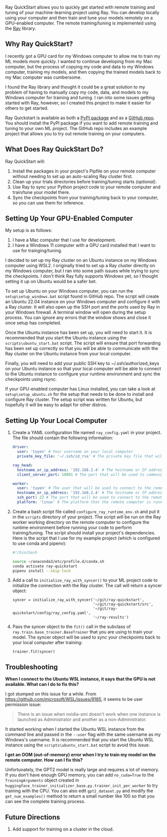 Ray QuickStart allows you to quickly get started with remote training and tuning of your machine-learning
project using Ray. You can develop locally using your computer and then train and tune your models remotely on a
GPU-enabled computer. The remote training/tuning is implemented using the [Ray](https://github.com/ray-project/ray) library.


## Why Ray QuickStart?

I recently got a GPU card for my Windows computer to allow me to train my ML models more quickly. I wanted to continue
developing from my Mac computer, but the process of copying my code and data to my Windows computer, training my models, 
and then copying the trained models back to my Mac computer was cumbersome. 

I found the Ray library and thought it could be a great solution to my problem of having to manually copy my code, data,
and models to my Windows computer for training and tuning. I ran into some issues getting started with Ray, however, so 
I created this project to make it easier for others to get started.

Ray Quickstart is available as both a [PyPI package](https://pypi.org/project/ray-quickstart/) and as a 
[GitHub repo](https://github.com/tuyentruong/ray-quickstart). You should install the PyPI package if you want to add 
remote training and tuning to your own ML project. The GitHub repo includes an example project that allows you to try 
out remote training on your computers.


## What Does Ray QuickStart Do?

Ray QuickStart will:
1. Install the packages in your project's Pipfile on your remote computer without needing to set up an auto-scaling Ray cluster first.
2. Clean up your trials directories before training/tuning starts *(optional)*.
3. Use Ray to sync your Python project code to your remote computer and train/tune your model there.
4. Sync the checkpoints from your training/tuning back to your computer, so you can use them for inference.

## Setting Up Your GPU-Enabled Computer

My setup is as follows:
1. I have a Mac computer that I use for development.
2. I have a Windows 11 computer with a GPU card installed that I want to use for trainging/tuning.

I decided to set up my Ray cluster on an Ubuntu instance on my Windows computer using WSL2. I originally tried to
set up a Ray cluster directly on my Windows computer, but I ran into some path issues while trying to sync the checkpoints. 
I don't think Ray fully supports Windows yet, so I thought setting it up on Ubuntu would be a safer bet.

To set up Ubuntu on your Windows computer, you can run the `setup\setup_windows.bat` script found in GitHub repo. The 
script will create an Ubuntu 22.04 instance on your Windows computer and configure it with a Ray cluster. It will also 
open up the SSH port and the ports used by Ray in your Windows firewall. A terminal window will open during the setup 
process. You can ignore any errors that the window shows and close it once setup has completed.

Once the Ubuntu instance has been set up, you will need to start it. It is recommended that you start the Ubuntu instance
using the `scripts\ubuntu_start.bat` script. The script will ensure that port forwarding has been set up correctly so
that you will be able to communicate with the Ray cluster on the Ubuntu instance from your local computer.

Finally, you will need to add your public SSH key to ~/.ssh/authorized_keys on your Ubuntu instance so that your local
computer will be able to connect to the Ubuntu instance to configure your runtime environment and sync the checkpoints
using rsync.

If your GPU-enabled computer has Linux installed, you can take a look at `setup\setup_ubuntu.sh` for the setup that needs
to be done to install and configure Ray cluster. The setup script was written for Ubuntu, but hopefully it will be easy 
to adapt for other distros.


## Setting Up Your Local Computer

1. Create a YAML configuration file named `ray_config.yaml` in your project. The file should contain the following
   information:
   
   ```yaml
   driver:
     user: 'tuyen' # Your username on your local computer
     private_key_file: '~/.ssh/id_rsa' # The private key file that will be used to connect to the remote computer
   
   ray_head:
     hostname_or_ip_address: '192.168.2.4' # The hostname or IP address of the remote computer
     client_server_port: 10001 # The port that will be used to communicate with the Ray cluster
   
   worker:
     user: 'tuyen' # The user that will be used to connect to the remote computer using SSH
     hostname_or_ip_address: '192.168.2.4' # The hostname or IP address of the remote computer
     ssh_port: 22 # The port that will be used to connect to the remote computer using SSH
     platform: 'linux' # The platform that the remote computer is running on (used for path conversion)
   ```
   
2. Create a bash script file called `configure_ray_runtime_env.sh` and put it in the `scripts` directory of your project.
   The script will be run on the Ray worker working directory on the remote computer to configure the runtime environment
   before running your code to perform training/tuning. The script should install your project's dependencies. Here is 
   the script that I use for my example project (which is configured to use conda and pipenv):

    ```bash
    #!/bin/bash
    
    source ~/anaconda3/etc/profile.d/conda.sh
    conda activate ray-quickstart
    pipenv install --skip-lock
    ```

3. Add a call to `initialize_ray_with_syncer()` to your ML project code to initialize the connection with the Ray cluster.
   The call will return a syncer object:
   
   ```
   syncer = initialize_ray_with_syncer('~/git/ray-quickstart',
                                       '~/git/ray-quickstart/src',
                                       '~/git/ray-quickstart/config/ray_config.yaml',
                                       '~/ray-results')
   ```

4. Pass the syncer object to the `fit()` call in the subclass of `ray.train.base_trainer.BaseTrainer` that you are using 
   to train your model. The syncer object will be used to sync your checkpoints back to your local computer after training:

   ```
   trainer.fit(syncer)
   ```


## Troubleshooting

**When I connect to the Ubuntu WSL instance, it says that the GPU is not available. What can I do to fix this?** 
   
I got stumped on this issue for a while. From https://github.com/microsoft/WSL/issues/9185, it seems to be user permission
issue:
   
> There is an issue when nvidia-smi doesn't work when one instance is launched as Administrator and another as a non-Administrator.

It started working when I started the Ubuntu WSL instance from the command line and passed in the `--user` flag with the same username as 
my Windows's username. It is recommended that you start the Ubuntu WSL instance using the `scripts\ubuntu_start.bat` script
to avoid this issue.

**I get an OOM (out-of-memory) error when I try to train my model on the remote computer. How can I fix this?**

Unfortunately, the GPT2 model is really large and requires a lot of memory. If you don't have enough GPU memory, you can 
add `no_cuda=True` to the `TrainingArguments` object created in `huggingface_trainer_initializer_base.py.trainer_init_per_worker`
to try training with the CPU. You can also edit `gpt2_dataset.py` and modify the `get_num_examples()` method to return a 
small number like 100 so that you can see the complete training process.


## Future Directions

1. Add support for training on a cluster in the cloud.
